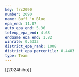 ```yaml
---
key: frc2090
number: 2090
name: Buff 'n Blue
epa_end: 11.87
auto_epa_end: 5.36
teleop_epa_end: 4.68
endgame_epa_end: 1.82
winrate: 0.5333
district_epa_rank: 1008
district_epa_percentile: 0.4403
type: Team
---
```

[[2024hiho]]
